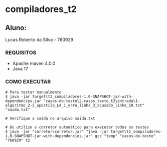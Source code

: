 # compiladores_t2

## Aluno: 
Lucas Roberto da Silva - 760929

### REQUISITOS
- Apache maven 4.0.0
- Java 17

### COMO EXECUTAR
    # Para testar manualmente
    $ java -jar target\t2_compiladores-1.0-SNAPSHOT-jar-with-dependencies.jar "casos-de-teste\2.casos_teste_t2\entrada\1-algoritmo_2-2_apostila_LA_1_erro_linha_3_acusado_linha_10.txt" "saida.txt"

    # Verifique a saída no arquivo saida.txt

    # Ou utilize o corretor automático para executar todos os testes
    $ java -jar "corretor\corretor.jar" "java -jar target\t2_compiladores-1.0-SNAPSHOT-jar-with-dependencies.jar" gcc "temp" "casos-de-teste" "760929" t2


